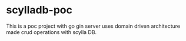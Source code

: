 # scylladb-poc
This is a poc project with go gin server uses domain driven architecture made crud operations with scylla DB.
